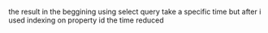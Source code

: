 the result in the beggining using select query take a specific time but after i used indexing on property id the time reduced
